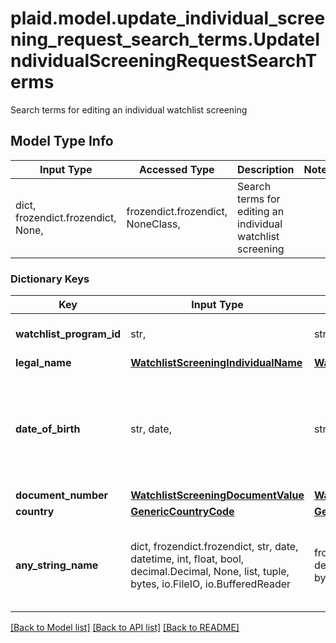 # plaid.model.update_individual_screening_request_search_terms.UpdateIndividualScreeningRequestSearchTerms

Search terms for editing an individual watchlist screening

## Model Type Info
Input Type | Accessed Type | Description | Notes
------------ | ------------- | ------------- | -------------
dict, frozendict.frozendict, None,  | frozendict.frozendict, NoneClass,  | Search terms for editing an individual watchlist screening | 

### Dictionary Keys
Key | Input Type | Accessed Type | Description | Notes
------------ | ------------- | ------------- | ------------- | -------------
**watchlist_program_id** | str,  | str,  | ID of the associated program. | [optional] 
**legal_name** | [**WatchlistScreeningIndividualName**](WatchlistScreeningIndividualName.md) | [**WatchlistScreeningIndividualName**](WatchlistScreeningIndividualName.md) |  | [optional] 
**date_of_birth** | str, date,  | str,  | A date in the format YYYY-MM-DD (RFC 3339 Section 5.6). | [optional] value must conform to RFC-3339 full-date YYYY-MM-DD
**document_number** | [**WatchlistScreeningDocumentValue**](WatchlistScreeningDocumentValue.md) | [**WatchlistScreeningDocumentValue**](WatchlistScreeningDocumentValue.md) |  | [optional] 
**country** | [**GenericCountryCode**](GenericCountryCode.md) | [**GenericCountryCode**](GenericCountryCode.md) |  | [optional] 
**any_string_name** | dict, frozendict.frozendict, str, date, datetime, int, float, bool, decimal.Decimal, None, list, tuple, bytes, io.FileIO, io.BufferedReader | frozendict.frozendict, str, BoolClass, decimal.Decimal, NoneClass, tuple, bytes, FileIO | any string name can be used but the value must be the correct type | [optional]

[[Back to Model list]](../../README.md#documentation-for-models) [[Back to API list]](../../README.md#documentation-for-api-endpoints) [[Back to README]](../../README.md)

